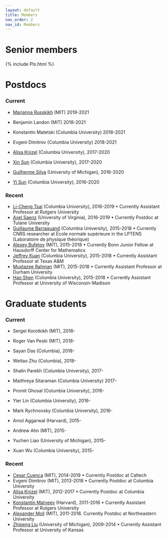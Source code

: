 ```yaml
---
layout: default
title: Members
nav_order: 2
nav_id: Members
---
```


# Senior members

{% include PIs.html %}

# Postdocs

### Current

- [Marianna Russkikh][marianna] (MIT) 2019-2021

- Benjamin Landon (MIT) 2018-2021
- Konstantin Matetski (Columbia University) 2018-2021
- Evgeni Dimitrov (Columbia University) 2018-2021

- [Alisa Knizel][alisa] (Columbia University), 2017-2020
- [Xin Sun][xin] (Columbia University), 2017-2020

- [Guilherme Silva][silva] (University of Michigan), 2016-2020
- [Yi Sun][yi] (Columbia University), 2016-2020

### Recent

- [Li-Cheng Tsai][licheng] (Columbia University), 2016-2019 &bull; Currently Assistant Professor at Rutgers University
- [Axel Saenz][axel] (University of Virginia), 2016-2019 &bull; Currently Postdoc at Tulane University
- [Guillaume Barraquand][guil] (Columbia University), 2015-2018 &bull; Currently CNRS researcher at École normale supérieure in the LPTENS (Laboratoire de physique théorique)
- [Alexey Bufetov][abuf] (MIT), 2015-2018 &bull; Currently Bonn Junior Fellow at Hausdorff Center for Mathematics
- [Jeffrey Kuan][jeff] (Columbia University), 2015-2018 &bull; Currently Assistant Professor at Texas A&M
- [Mustazee Rahman][mustazee] (MIT), 2015-2018 &bull; Currently Assistant Professor at Durham University
- [Hao Shen][hao] (Columbia University), 2015-2018 &bull; Currently Assistant Professor at University of Wisconsin-Madison


# Graduate students

### Current

- Sergei Korotkikh (MIT), 2018- 
- Roger Van Peski (MIT), 2018-
- Sayan Das (Columbia), 2018-
- Weitao Zhu (Columbia), 2018-

- Shalin Parekh (Columbia University), 2017-
- Maithreya Sitaraman (Columbia University) 2017-

- Promit Ghosal (Columbia University), 2016-
- Yier Lin (Columbia University), 2016-
- Mark Rychnovsky (Columbia University), 2016-

- Amol Aggarwal (Harvard), 2015-
- Andrew Ahn (MIT), 2015-
- Yuchen Liao (University of Michigan), 2015-
- Xuan Wu (Columbia University), 2015-

### Recent

- [Cesar Cuenca][cesar] (MIT), 2014-2019 &bull; Currently Postdoc at Caltech
- Evgeni Dimitrov (MIT), 2013-2018 &bull; Currently Postdoc at Columbia University
- [Alisa Knizel][alisa] (MIT), 2012-2017 &bull; Currently Postdoc at Columbia University
- [Konstantin Matveev][kostya] (Harvard), 2011-2016 &bull; Currently Assistant Professor at Rutgers University
- [Alexander Moll][moll] (MIT), 2011-2016. Currently Postdoc at Northeastern University
- [Zhipeng Liu][zhipeng] (University of Michigan), 2009-2014 &bull; Currently Assistant Professor at University of Kansas


[jb]: http://www.math.lsa.umich.edu/~baik/Welcome.html
[ic]: http://www.math.columbia.edu/~corwin/
[vg]: http://www.mccme.ru/~vadicgor/
[ab]: http://math.mit.edu/people/profile.php?pid=1222
[lp]: http://faculty.virginia.edu/petrov/

[axel]: http://faculty.virginia.edu/saenz/
[guil]: http://math.columbia.edu/~barraquand/
[jeff]: http://www.math.columbia.edu/~kuan/
[xin]: http://www.math.columbia.edu/~xinsun/
[yi]: http://yisun.io/
[licheng]: https://lc-tsai.github.io/
[alisa]: https://sites.google.com/view/alisaknizel/home
[hao]: http://www.math.columbia.edu/~hshen/
[abuf]: https://sites.google.com/site/alexeybufetov/home
[mustazee]: https://sites.google.com/view/mustazee
[moll]: http://www.ihes.fr/~moll/
[kostya]: http://www.brandeis.edu/facultyguide/person.html?emplid=6dab03864a2fd23f5d5a08280ff66a845ebc8fa5
[zhipeng]: http://zhipeng.faculty.ku.edu/
[cesar]: http://math.mit.edu/~cuenca/
[silva]:https://sites.google.com/site/guilhermesilvamath/
[marianna]: http://math.mit.edu/directory/profile.php?pid=2168
